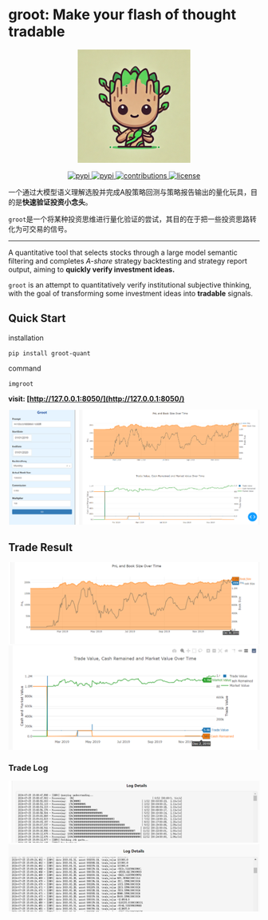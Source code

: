 # groot: Make your flash of thought tradable
<p align="center">
  <img src="https://raw.githubusercontent.com/JaneShine/groot/master/picture/logo.png" width="45%">
</p>

<p align="center">
  <a href="https://github.com/JaneShine/groot/stargazers/">
    <img src="https://img.shields.io/github/stars/JaneShine/groot" alt='pypi'>
  </a>
  <a href="https://pypi.org/project/groot-quant/">
    <img src="https://img.shields.io/badge/pypi-v0.1.5-brightgreen.svg?style=popout" alt='pypi'>
  </a>

  <a href="https://github.com/JaneShine/groot/issues">
    <img src="https://img.shields.io/badge/contributions-welcome-brightgreen.svg?style=popout" alt="contributions">
  </a>
  <a href="https://github.com/JaneShine/groot?tab=MIT-1-ov-file">
    <img src="https://img.shields.io/github/license/JaneShine/groot.svg?style=popout" alt="license">
  </a>
</p>

一个通过大模型语义理解选股并完成A股策略回测与策略报告输出的量化玩具，目的是**快速验证投资小念头**。

`groot`是一个将某种投资思维进行量化验证的尝试，其目的在于把一些投资思路转化为可交易的信号。

---
 A quantitative tool that selects stocks through a large model semantic filtering and completes *A-share* strategy backtesting and strategy report output, aiming to **quickly verify investment ideas.**

`groot` is an attempt to quantitatively verify institutional subjective thinking, with the goal of transforming some investment ideas into **tradable** signals.

## Quick Start 
installation
```
pip install groot-quant
```
command
```bash
imgroot
```
**visit: [http://127.0.0.1:8050/](http://127.0.0.1:8050/)**

![alt text](https://raw.githubusercontent.com/JaneShine/groot/master/picture/start.png)
## Trade Result
![alt text](https://raw.githubusercontent.com/JaneShine/groot/master/picture/pnl.png)
![alt text](https://raw.githubusercontent.com/JaneShine/groot/master/picture/trade.png)

### Trade Log
![alt text](https://raw.githubusercontent.com/JaneShine/groot/master/picture/log0.png)
![alt text](https://raw.githubusercontent.com/JaneShine/groot/master/picture/log1.png)
